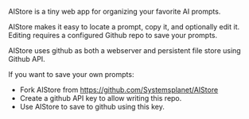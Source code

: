 AIStore is a tiny web app for organizing your favorite AI prompts.

AIStore makes it easy to locate a prompt, copy it, and optionally edit it. Editing requires a configured Github repo to save your prompts.

AIStore uses github as both a webserver and persistent file store using Github API.

If you want to save your own prompts:
- Fork AIStore from
https://github.com/Systemsplanet/AIStore
- Create a github API key to allow writing this repo.
- Use AIStore to save to github using this key.

